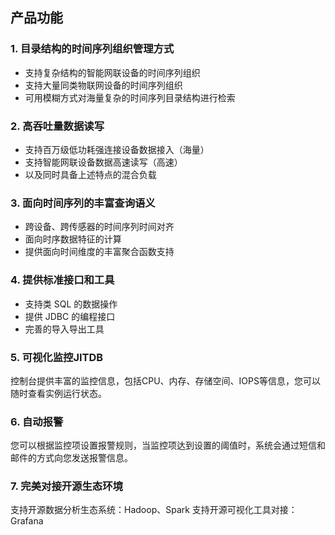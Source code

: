 ## 产品功能

### 1. 目录结构的时间序列组织管理方式

* 支持复杂结构的智能网联设备的时间序列组织
* 支持大量同类物联网设备的时间序列组织
* 可用模糊方式对海量复杂的时间序列目录结构进行检索

### 2. 高吞吐量数据读写

* 支持百万级低功耗强连接设备数据接入（海量）
* 支持智能网联设备数据高速读写（高速）
* 以及同时具备上述特点的混合负载

### 3. 面向时间序列的丰富查询语义

* 跨设备、跨传感器的时间序列时间对齐
* 面向时序数据特征的计算
* 提供面向时间维度的丰富聚合函数支持

### 4. 提供标准接口和工具

* 支持类 SQL 的数据操作
* 提供 JDBC 的编程接口
* 完善的导入导出工具

### 5. 可视化监控JITDB

控制台提供丰富的监控信息，包括CPU、内存、存储空间、IOPS等信息，您可以随时查看实例运行状态。

### 6. 自动报警

您可以根据监控项设置报警规则，当监控项达到设置的阈值时，系统会通过短信和邮件的方式向您发送报警信息。

### 7. 完美对接开源生态环境
支持开源数据分析生态系统：Hadoop、Spark
支持开源可视化工具对接：Grafana


